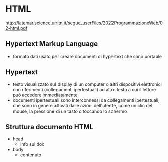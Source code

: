 # HTML
http://latemar.science.unitn.it/segue_userFiles/2022ProgrammazioneWeb/02-html.pdf

## Hypertext Markup Language
- formato dati usato per creare documenti di hypertext che sono portable

## Hypertext
- testo visualizzato sul display di un computer o altri dispositivi elettronici con riferimenti (collegamenti ipertestuali) ad altro testo a cui il lettore può accedere immediatamente
- documenti ipertestuali sono interconnessi da collegamenti ipertestuali, che sono in genere attivati dalle azioni dell'utente, come un clic del mouse, la pressione di un tasto o toccando lo schermo

## Struttura documento HTML
- head
	- info sul doc
- body
	- contenuto
